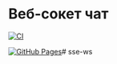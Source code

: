 # Веб-сокет чат

[![CI](https://github.com/Semakova271/sse-ws/actions/workflows/web.yml/badge.svg)](https://github.com/Semakova271/sse-ws/actions/workflows/web.yml)

[![GitHub Pages](https://img.shields.io/badge/GitHub%20Pages-Deployed-blue)](https://semakova271.github.io/sse-ws/)# sse-ws
